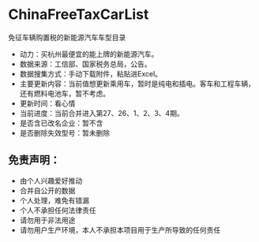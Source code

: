 # ChinaFreeTaxCarList
免征车辆购置税的新能源汽车车型目录

- 动力：买杭州最便宜的能上牌的新能源汽车。
- 数据来源：工信部、国家税务总局，公告。
- 数据搜集方式：手动下载附件，粘贴进Excel。
- 主要更新内容：当前值想更新乘用车，暂时是纯电和插电。客车和工程车辆，还有燃料电池车，暂不考虑。
- 更新时间：看心情
- 当前进度：当前合并进入第27、26、1、2、3、4期。
- 是否含已改名企业：暂不含
- 是否删除失效型号：暂未删除

## 免责声明：
- 由个人兴趣爱好推动
- 合并自公开的数据
- 个人处理，难免有错漏
- 个人不承担任何法律责任
- 请勿用于非法用途
- 请勿用户生产环境，本人不承担本项目用于生产所导致的任何责任
